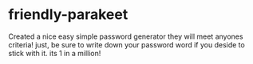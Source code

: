 # friendly-parakeet

Created a nice easy simple password generator they will meet anyones criteria! just, be sure to write down your password word if you deside to stick with it. its 1 in a million!
